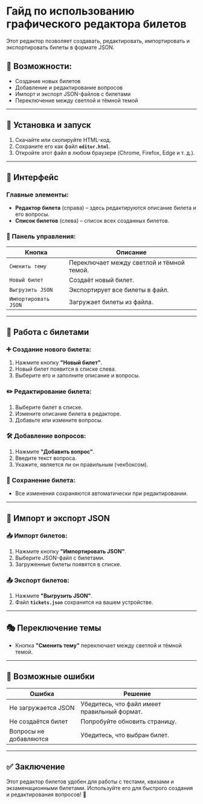 # Гайд по использованию графического редактора билетов

Этот редактор позволяет создавать, редактировать, импортировать и экспортировать билеты в формате JSON.  

## 🚀 Возможности:
- Создание новых билетов  
- Добавление и редактирование вопросов  
- Импорт и экспорт JSON-файлов с билетами  
- Переключение между светлой и тёмной темой  

---

## 🔧 Установка и запуск  
1. Скачайте или скопируйте HTML-код.  
2. Сохраните его как файл **`editor.html`**.  
3. Откройте этот файл в любом браузере (Chrome, Firefox, Edge и т. д.).  

---

## 📌 Интерфейс  

### Главные элементы:
- **Редактор билета** (справа) – здесь редактируются описание билета и его вопросы.  
- **Список билетов** (слева) – список всех созданных билетов.  

### 🔲 Панель управления:
| Кнопка                 | Описание |
|------------------------|----------|
| `Сменить тему`        | Переключает между светлой и тёмной темой. |
| `Новый билет`         | Создаёт новый билет. |
| `Выгрузить JSON`      | Экспортирует все билеты в файл. |
| `Импортировать JSON`  | Загружает билеты из файла. |

---

## 🎨 Работа с билетами  

### ➕ Создание нового билета:
1. Нажмите кнопку **"Новый билет"**.  
2. Новый билет появится в списке слева.  
3. Выберите его и заполните описание и вопросы.  

### ✏️ Редактирование билета:
1. Выберите билет в списке.  
2. Измените описание билета в редакторе.  
3. Добавьте или измените вопросы.  

### 🛠 Добавление вопросов:
1. Нажмите **"Добавить вопрос"**.  
2. Введите текст вопроса.  
3. Укажите, является ли он правильным (чекбоксом).  

### 💾 Сохранение билета:
- Все изменения сохраняются автоматически при редактировании.  

---

## 📂 Импорт и экспорт JSON  

### 📥 Импорт билетов:
1. Нажмите кнопку **"Импортировать JSON"**.  
2. Выберите JSON-файл с билетами.  
3. Загруженные билеты появятся в списке.  

### 📤 Экспорт билетов:
1. Нажмите **"Выгрузить JSON"**.  
2. Файл **`tickets.json`** сохранится на вашем устройстве.  

---

## 🎭 Переключение темы  
- Кнопка **"Сменить тему"** переключает между светлой и тёмной темой.  

---

## 🛑 Возможные ошибки  
| Ошибка | Решение |
|--------|---------|
| Не загружается JSON | Убедитесь, что файл имеет правильный формат. |
| Не создаётся билет | Попробуйте обновить страницу. |
| Вопросы не добавляются | Убедитесь, что выбран билет. |

---

## ✅ Заключение  
Этот редактор билетов удобен для работы с тестами, квизами и экзаменационными билетами. Используйте его для быстрого создания и редактирования вопросов! 🚀
